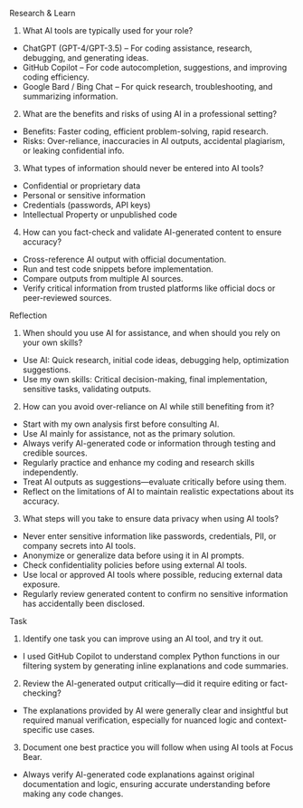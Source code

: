  Research & Learn
1. What AI tools are typically used for your role?
  - ChatGPT (GPT-4/GPT-3.5) – For coding assistance, research, debugging, and generating ideas.
  - GitHub Copilot – For code autocompletion, suggestions, and improving coding efficiency.
  - Google Bard / Bing Chat – For quick research, troubleshooting, and summarizing information.

2. What are the benefits and risks of using AI in a professional setting?
  - Benefits: Faster coding, efficient problem-solving, rapid research.
  - Risks: Over-reliance, inaccuracies in AI outputs, accidental plagiarism, or leaking confidential info.

3. What types of information should never be entered into AI tools?
  - Confidential or proprietary data
  - Personal or sensitive information
  - Credentials (passwords, API keys)
  - Intellectual Property or unpublished code

4. How can you fact-check and validate AI-generated content to ensure accuracy?
  - Cross-reference AI output with official documentation.
  - Run and test code snippets before implementation.
  - Compare outputs from multiple AI sources.
  - Verify critical information from trusted platforms like official docs or peer-reviewed sources.


 Reflection

1. When should you use AI for assistance, and when should you rely on your own skills?
  - Use AI: Quick research, initial code ideas, debugging help, optimization suggestions.
  - Use my own skills: Critical decision-making, final implementation, sensitive tasks, validating outputs.

2. How can you avoid over-reliance on AI while still benefiting from it?
  - Start with my own analysis first before consulting AI.
  - Use AI mainly for assistance, not as the primary solution.
  - Always verify AI-generated code or information through testing and credible sources.
  - Regularly practice and enhance my coding and research skills independently.
  - Treat AI outputs as suggestions—evaluate critically before using them.
  - Reflect on the limitations of AI to maintain realistic expectations about its accuracy.

3. What steps will you take to ensure data privacy when using AI tools?
  - Never enter sensitive information like passwords, credentials, PII, or company secrets into AI tools.
  - Anonymize or generalize data before using it in AI prompts.
  - Check confidentiality policies before using external AI tools.
  - Use local or approved AI tools where possible, reducing external data exposure.
  - Regularly review generated content to confirm no sensitive information has accidentally been disclosed.


Task

1. Identify one task you can improve using an AI tool, and try it out.
  - I used GitHub Copilot to understand complex Python functions in our filtering system by generating inline explanations and code summaries.

2. Review the AI-generated output critically—did it require editing or fact-checking?
  - The explanations provided by AI were generally clear and insightful but required manual verification, especially for nuanced logic and context-specific use cases.

3. Document one best practice you will follow when using AI tools at Focus Bear.
  - Always verify AI-generated code explanations against original documentation and logic, ensuring accurate understanding before making any code changes.
